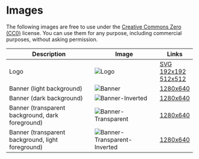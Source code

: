 # Images

The following images are free to use under the [Creative Commons Zero (CC0)](https://creativecommons.org/public-domain/cc0/) license. You can use them for any purpose, including commercial purposes, without asking permission.

 | Description | Image | Links |
 |-------------|-------|-------|
 | Logo | ![Logo](https://bpp.sh/web-app-manifest-192x192.png) | [SVG](https://bpp.sh/favicon.svg) <br> [192x192](https://bpp.sh/web-app-manifest-192x192.png) <br> [512x512](https://bpp.sh/web-app-manifest-512x512) |
 | Banner (light background) | ![Banner](https://bpp.sh/banner.png) | [1280x640](https://bpp.sh/banner.png) |
 | Banner (dark background) | ![Banner-Inverted](https://bpp.sh/banner-inverted.png) | [1280x640](https://bpp.sh/banner-inverted.png) |
 | Banner (transparent background, dark foreground) | ![Banner-Transparent](https://bpp.sh/banner-transparent.png) | [1280x640](https://bpp.sh/banner-transparent.png) |
 | Banner (transparent background, light foreground) | ![Banner-Transparent-Inverted](https://bpp.sh/banner-transparent-inverted.png) | [1280x640](https://bpp.sh/banner-transparent-inverted.png) |
 